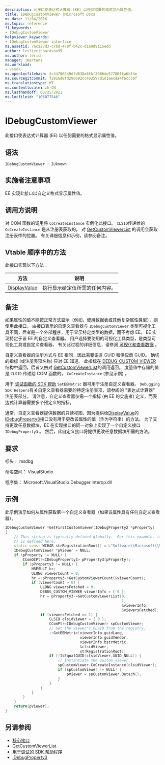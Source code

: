 ```yaml
---
description: 此接口使表达式计算器 (EE) 以任何需要的格式显示属性值。
title: IDebugCustomViewer |Microsoft Docs
ms.date: 11/04/2016
ms.topic: reference
f1_keywords:
- IDebugCustomViewer
helpviewer_keywords:
- IDebugCustomViewer interface
ms.assetid: 7aca27d3-c7b8-470f-b42c-d1e9d9115edd
author: leslierichardson95
ms.author: lerich
manager: jmartens
ms.workload:
- vssdk
ms.openlocfilehash: 3c44706549d7d638a8fbf3686de57780ffa6bf4e
ms.sourcegitcommit: f2916d8fd296b92cc402597d1d1eecda4f6cccbf
ms.translationtype: MT
ms.contentlocale: zh-CN
ms.lasthandoff: 03/25/2021
ms.locfileid: "105077546"
---
```

# <a name="idebugcustomviewer"></a>IDebugCustomViewer
此接口使表达式计算器 (EE) 以任何需要的格式显示属性值。

## <a name="syntax"></a>语法

```
IDebugCustomViewer : IUknown
```

## <a name="notes-for-implementers"></a>实施者注意事项
EE 实现此接口以自定义格式显示属性值。

## <a name="notes-for-callers"></a>调用方说明
对 COM 函数的调用将 `CoCreateInstance` 实例化此接口。 `CLSID`传递给的 `CoCreateInstance` 是从注册表获取的。 对 [GetCustomViewerList](../../../extensibility/debugger/reference/idebugproperty3-getcustomviewerlist.md) 的调用会获取注册表中的位置。 有关详细信息和示例，请参阅备注。

## <a name="methods-in-vtable-order"></a>Vtable 顺序中的方法
此接口实现以下方法：

|方法|说明|
|------------|-----------------|
|[DisplayValue](../../../extensibility/debugger/reference/idebugcustomviewer-displayvalue.md)|执行显示给定值所需的任何内容。|

## <a name="remarks"></a>备注
如果属性的值不能按正常方式显示（例如，使用数据表或其他复杂属性类型），则使用此接口。 由接口表示的自定义查看器与 `IDebugCustomViewer` 类型可视化工具不同，后者是一个外部程序，用于显示特定类型的数据，而不考虑 EE。 EE 实现特定于该 EE 的自定义查看器。 用户选择要使用的可视化工具类型，是类型可视化工具或自定义查看器。 有关此过程的详细信息，请参阅 [可视化和查看数据](../../../extensibility/debugger/visualizing-and-viewing-data.md) 。

自定义查看器的注册方式与 EE 相同，因此需要语言 GUID 和供应商 GUID。 确切的指标 (或注册表项名称) 只对 EE 知道。 此指标在 [DEBUG_CUSTOM_VIEWER](../../../extensibility/debugger/reference/debug-custom-viewer.md) 结构中返回，后者又由对 [GetCustomViewerList](../../../extensibility/debugger/reference/idebugproperty3-getcustomviewerlist.md)的调用返回。 度量值中存储的值是 `CLSID` 传递给 COM 函数的， `CoCreateInstance` (参见示例) 。

用于 [调试函数的 SDK 帮助](../../../extensibility/debugger/reference/sdk-helpers-for-debugging.md) `SetEEMetric` 器可用于注册自定义查看器。 `Debugging SDK Helpers`有关自定义查看器需要的特定注册表项，请参阅的 "表达式计算器" 注册表部分。 请注意，自定义查看器仅需一个指标 (由 EE 的实施者) 定义，而表达式计算器需要多个预定义的指标。

通常，自定义查看器提供数据的只读视图，因为提供给[DisplayValue](../../../extensibility/debugger/reference/idebugcustomviewer-displayvalue.md)的[IDebugProperty3](../../../extensibility/debugger/reference/idebugproperty3.md)接口没有用于更改该属性的值（作为字符串）的方法。 为了支持更改任意数据块，EE 在实现接口的同一对象上实现了一个自定义接口 `IDebugProperty3` 。 然后，此自定义接口将提供更改任意数据块所需的方法。

## <a name="requirements"></a>要求
标头： msdbg

命名空间： VisualStudio

程序集： Microsoft.VisualStudio.Debugger.Interop.dll

## <a name="example"></a>示例
此示例演示如何从属性获取第一个自定义查看器（如果该属性具有任何自定义查看器）。

```cpp
IDebugCustomViewer *GetFirstCustomViewer(IDebugProperty2 *pProperty)
{
    // This string is typically defined globally.  For this example, it
    // is defined here.
    static const WCHAR strRegistrationRoot[] = L"Software\\Microsoft\\VisualStudio\\8.0Exp";
    IDebugCustomViewer *pViewer = NULL;
    if (pProperty != NULL) {
        CComQIPtr<IDebugProperty3> pProperty3(pProperty);
        if (pProperty3 != NULL) {
            HRESULT hr;
            ULONG viewerCount = 0;
            hr = pProperty3->GetCustomViewerCount(&viewerCount);
            if (viewerCount > 0) {
                ULONG viewersFetched = 0;
                DEBUG_CUSTOM_VIEWER viewerInfo = { 0 };
                hr = pProperty3->GetCustomViewerList(0,
                                                     1,
                                                     &viewerInfo,
                                                     &viewersFetched);
                if (viewersFetched == 1) {
                    CLSID clsidViewer = { 0 };
                    CComPtr<IDebugCustomViewer> spCustomViewer;
                    // Get the viewer's CLSID from the registry.
                    ::GetEEMetric(viewerInfo.guidLang,
                                  viewerInfo.guidVendor,
                                  viewerInfo.bstrMetric,
                                  &clsidViewer,
                                  strRegistrationRoot);
                    if (!IsEqualGUID(clsidViewer,GUID_NULL)) {
                        // Instantiate the custom viewer.
                        spCustomViewer.CoCreateInstance(clsidViewer);
                        if (spCustomViewer != NULL) {
                            pViewer = spCustomViewer.Detach();
                        }
                    }
                }
            }
        }
    }
    return(pViewer);
}
```

## <a name="see-also"></a>另请参阅
- [核心接口](../../../extensibility/debugger/reference/core-interfaces.md)
- [GetCustomViewerList](../../../extensibility/debugger/reference/idebugproperty3-getcustomviewerlist.md)
- [用于调试的 SDK 帮助程序](../../../extensibility/debugger/reference/sdk-helpers-for-debugging.md)
- [IDebugProperty3](../../../extensibility/debugger/reference/idebugproperty3.md)
